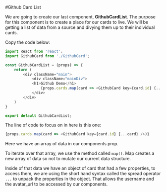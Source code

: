 #Github Card List

We are going to create our last component, **GithubCardList**. The purpose for this component is to create a place for our cards to live. We will be getting a list of data from a source and divying them up to their individual cards.

Copy the code below:

```js
import React from 'react';
import GithubCard from './GithubCard';

const GithubCardList = (props) => {
    return (
        <div className="main">
            <div className="mainDiv">
            <h1>Github Demo</h1>
                {props.cards.map(card => <GithubCard key={card.id} {...card} />)}
            </div>
        </div>
    )
}

export default GithubCardList;

```
The line of code to focus on in here is this one:

```js
{props.cards.map(card => <GithubCard key={card.id} {...card} />)}
```

Here we have an array of data in our components prop. 

To iterate over that array, we use the method called `map()`. Map creates a new array of data so not to mutate our current data structure. 

Inside of that data we have an object of card that had a few properties, to access them, we are using the short hand syntax called the spread operator `...` to unpack the properties in the object. That allows the username and the avatar_url to be accessed by our components.